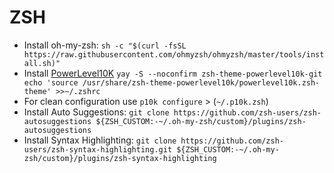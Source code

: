 

# ZSH
* Install oh-my-zsh: `sh -c "$(curl -fsSL https://raw.githubusercontent.com/ohmyzsh/ohmyzsh/master/tools/install.sh)"`
* Install [PowerLevel10K](https://github.com/romkatv/powerlevel10k) `yay -S --noconfirm zsh-theme-powerlevel10k-git
echo 'source /usr/share/zsh-theme-powerlevel10k/powerlevel10k.zsh-theme' >>~/.zshrc`
* For clean configuration use `p10k configure` > (`~/.p10k.zsh`)
* Install Auto Suggestions: `git clone https://github.com/zsh-users/zsh-autosuggestions ${ZSH_CUSTOM:-~/.oh-my-zsh/custom}/plugins/zsh-autosuggestions`
* Install Syntax Highlighting: `git clone https://github.com/zsh-users/zsh-syntax-highlighting.git ${ZSH_CUSTOM:-~/.oh-my-zsh/custom}/plugins/zsh-syntax-highlighting`
